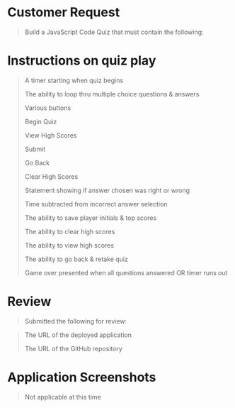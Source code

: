 # Customer Request
>Build a JavaScript Code Quiz that must contain the following:

# Instructions on quiz play
>A timer starting when quiz begins
>
>The ability to loop thru multiple choice questions & answers
>
>Various buttons
>
>Begin Quiz
>
>View High Scores
>
>Submit
>
>Go Back
>
>Clear High Scores
>
>Statement showing if answer chosen was right or wrong
>
>Time subtracted from incorrect answer selection
>
>The ability to save player initials & top scores
>
>The ability to clear high scores
>
>The ability to view high scores
>
>The ability to go back & retake quiz
>
>Game over presented when all questions answered OR timer runs out

# Review
>Submitted the following for review:

>The URL of the deployed application
>
>The URL of the GitHub repository

# Application Screenshots
>Not applicable at this time
